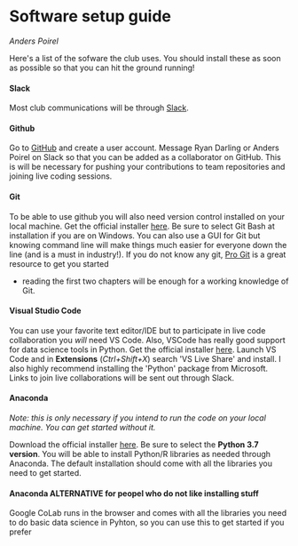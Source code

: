 # Software setup guide

*Anders Poirel*

Here's a list of the sofware the club uses. You should install these as soon as possible so that you can hit the ground running!


#### Slack

Most club communications will be through [Slack](https://slack.com/).


#### Github

Go to [GitHub](https://github.com/) and create a user account.
Message Ryan Darling or Anders Poirel on Slack so that you can be added as a collaborator on GitHub. This is will be necessary for 
pushing your contributions to team repositories and joining live coding sessions.

#### Git
    
To be able to use github you will also need version control installed on your local machine. Get the official installer 
[here](https://git-scm.com/downloads). Be sure to select Git Bash at installation if you are on Windows. 
You can also use a GUI for Git but knowing command line will make things much easier for everyone down the line 
(and is a must in industry!). 
If you do not know any git, [Pro Git](https://git-scm.com/book/en/v2) is a great resource to get you started 
- reading the first two chapters will be enough for a working knowledge of Git.

#### Visual Studio Code

You can use your favorite text editor/IDE but to participate in live code collaboration you *will* need VS Code. 
Also, VSCode has really good support for data science tools in Python.
Get the official installer [here](https://code.visualstudio.com/).
Launch VS Code and in **Extensions** (*Ctrl+Shift+X*) search 'VS Live Share' and install. 
I also highly recommend installing the 'Python' package from Microsoft.
Links to join  live collaborations will be sent out through Slack.

#### Anaconda

*Note: this is only necessary if you intend to run the code on your local machine. You can get started without it.*

Download the official installer [here](https://www.anaconda.com/distribution/#download-section). 
Be sure to select the **Python 3.7 version**. You will be able to install Python/R libraries as needed through Anaconda. 
The default installation should come with all the libraries you need to get started.

#### Anaconda ALTERNATIVE for peopel who do not like installing stuff
Google CoLab runs in the browser and comes with all the libraries you need to do basic data science in Pyhton, so you can use this
to get started if you prefer
